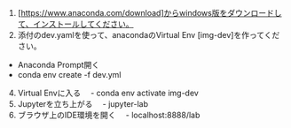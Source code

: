 1.  [https://www.anaconda.com/download]からwindows版をダウンロードして、インストールしてください。
2.  添付のdev.yamlを使って、anacondaのVirtual Env [img-dev]を作ってください。
  - Anaconda Prompt開く
  - conda env create -f dev.yml 
4.  Virtual Envに入る
　- conda env activate img-dev
5. Jupyterを立ち上がる
　- jupyter-lab
6. ブラウザ上のIDE環境を開く
　- localhost:8888/lab

